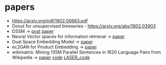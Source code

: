 # papers

- https://arxiv.org/pdf/1902.00663.pdf
- Donut for unsupervised timeseries - https://arxiv.org/abs/1802.03903
- DSSM -> [post](https://kishorepv.github.io/DSSM/) [paper](https://posenhuang.github.io/papers/cikm2013_DSSM_fullversion.pdf)
- Neural Vector spaces for information retrieval -> [paper](https://arxiv.org/pdf/1708.02702.pdf)
- Dual Space Embedding Model -> [paper](https://arxiv.org/pdf/1602.01137.pdf)
- ec2GAN for Product Embedding -> [paper](https://arxiv.org/pdf/1801.03244.pdf)
- wikimatrix: Mining 135M Parallel Sentences in 1620 Language Pairs from Wikipedia -> [paper](https://arxiv.org/pdf/1907.05791.pdf) [code](https://github.com/facebookresearch/faiss) [LASER_code](https://github.com/facebookresearch/LASER)
